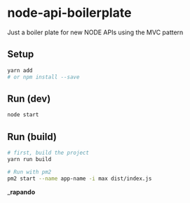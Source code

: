 # node-api-boilerplate
Just a boiler plate for new NODE APIs using the MVC pattern

## Setup

```bash
yarn add
# or npm install --save
```

## Run (dev)

```bash
node start
```

## Run (build)

```bash
# first, build the project
yarn run build

# Run with pm2
pm2 start --name app-name -i max dist/index.js
```

___rapando__
